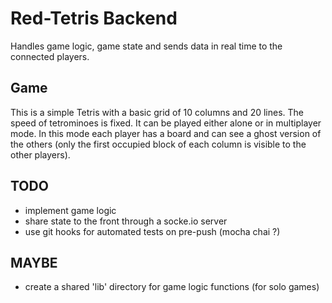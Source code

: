 # Red-Tetris Backend

Handles game logic, game state and sends data in real time to the connected
players.

## Game

This is a simple Tetris with a basic grid of 10 columns and 20 lines. The speed
of tetrominoes is fixed. It can be played either alone or in multiplayer mode.
In this mode each player has a board and can see a ghost version of the others
(only the first occupied block of each column is visible to the other players).

## TODO

- implement game logic
- share state to the front through a socke.io server
- use git hooks for automated tests on pre-push (mocha chai ?)

## MAYBE

- create a shared 'lib' directory for game logic functions (for solo games)
